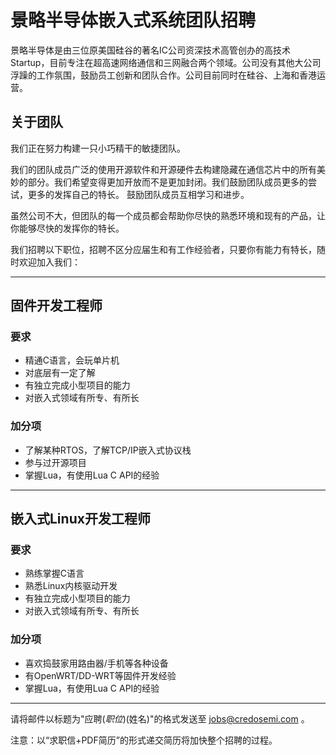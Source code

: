 景略半导体嵌入式系统团队招聘
==================================

景略半导体是由三位原美国硅谷的著名IC公司资深技术高管创办的高技术Startup，目前专注在超高速网络通信和三网融合两个领域。公司没有其他大公司浮躁的工作氛围，鼓励员工创新和团队合作。公司目前同时在硅谷、上海和香港运营。

关于团队
--------

我们正在努力构建一只小巧精干的敏捷团队。

我们的团队成员广泛的使用开源软件和开源硬件去构建隐藏在通信芯片中的所有美妙的部分。我们希望变得更加开放而不是更加封闭。我们鼓励团队成员更多的尝试，更多的发挥自己的特长。 鼓励团队成员互相学习和进步。

虽然公司不大，但团队的每一个成员都会帮助你尽快的熟悉环境和现有的产品，让你能够尽快的发挥你的特长。

我们招聘以下职位，招聘不区分应届生和有工作经验者，只要你有能力有特长，随时欢迎加入我们：

--------------------------------------------------------------------------------

固件开发工程师
--------------

### 要求 ###

* 精通C语言，会玩单片机
* 对底层有一定了解
* 有独立完成小型项目的能力
* 对嵌入式领域有所专、有所长

### 加分项 ###

* 了解某种RTOS，了解TCP/IP嵌入式协议栈
* 参与过开源项目
* 掌握Lua，有使用Lua C API的经验

--------------------------------------------------------------------------------

嵌入式Linux开发工程师
---------------------

### 要求 ###

* 熟练掌握C语言
* 熟悉Linux内核驱动开发
* 有独立完成小型项目的能力
* 对嵌入式领域有所专、有所长

### 加分项 ###

* 喜欢捣鼓家用路由器/手机等各种设备
* 有OpenWRT/DD-WRT等固件开发经验
* 掌握Lua，有使用Lua C API的经验

--------------------------------------------------------------------------------

请将邮件以标题为"应聘$(职位)$(姓名)"的格式发送至 jobs@credosemi.com 。

注意：以“求职信+PDF简历”的形式递交简历将加快整个招聘的过程。

